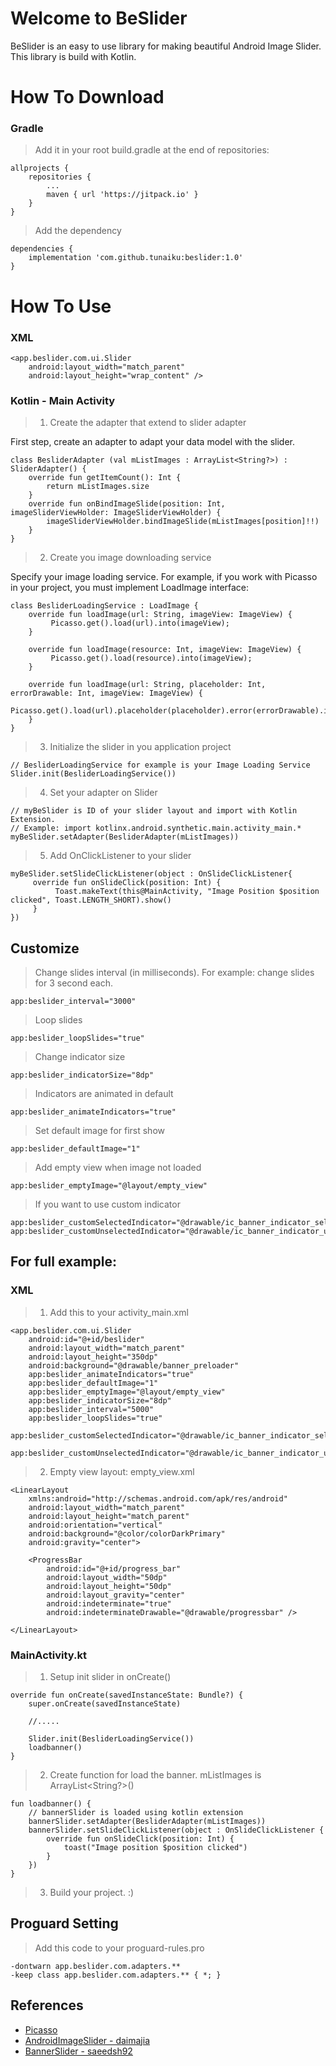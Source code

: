 # Welcome to BeSlider

BeSlider is an easy to use library for making beautiful Android Image Slider. This library is build with Kotlin.


# How To Download

### Gradle
> Add it in your root build.gradle at the end of repositories:

    allprojects {  
	    repositories {  
	        ...
	        maven { url 'https://jitpack.io' }
	    }  
	}
 
> Add the dependency

    dependencies {
		implementation 'com.github.tunaiku:beslider:1.0'
	}

# How To Use
### XML

> 
    <app.beslider.com.ui.Slider
        android:layout_width="match_parent"  
        android:layout_height="wrap_content" />

### Kotlin - Main Activity

> 1. Create the adapter that extend to slider adapter

First step, create an adapter to adapt your data model with the slider.

    class BesliderAdapter (val mListImages : ArrayList<String?>) : SliderAdapter() {  
        override fun getItemCount(): Int {  
            return mListImages.size  
        }  
        override fun onBindImageSlide(position: Int, imageSliderViewHolder: ImageSliderViewHolder) {
            imageSliderViewHolder.bindImageSlide(mListImages[position]!!) 
        }  
    }

> 2. Create you image downloading service

Specify your image loading service. For example, if you work with Picasso in your project, you must implement LoadImage interface:

    class BesliderLoadingService : LoadImage {  
        override fun loadImage(url: String, imageView: ImageView) {  
             Picasso.get().load(url).into(imageView);  
        }  
        
        override fun loadImage(resource: Int, imageView: ImageView) { 
             Picasso.get().load(resource).into(imageView);  
        }  
        
        override fun loadImage(url: String, placeholder: Int, errorDrawable: Int, imageView: ImageView) { 
             Picasso.get().load(url).placeholder(placeholder).error(errorDrawable).into(imageView);  
        }  
    }

> 3. Initialize the slider in you application project

    // BesliderLoadingService for example is your Image Loading Service
    Slider.init(BesliderLoadingService())

> 4. Set your adapter on Slider

    // myBeSlider is ID of your slider layout and import with Kotlin Extension.
    // Example: import kotlinx.android.synthetic.main.activity_main.*
    myBeSlider.setAdapter(BesliderAdapter(mListImages))

> 5. Add OnClickListener to your slider

    myBeSlider.setSlideClickListener(object : OnSlideClickListener{ 
         override fun onSlideClick(position: Int) {  
              Toast.makeText(this@MainActivity, "Image Position $position clicked", Toast.LENGTH_SHORT).show()  
         }  
    })

## Customize

> Change slides interval (in milliseconds). For example: change slides for 3 second each. 

    app:beslider_interval="3000"


> Loop slides

    app:beslider_loopSlides="true"

> Change indicator size

    app:beslider_indicatorSize="8dp"

> Indicators are animated in default

    app:beslider_animateIndicators="true"

> Set default image for first show

    app:beslider_defaultImage="1"

> Add empty view when image not loaded

    app:beslider_emptyImage="@layout/empty_view"

> If you want to use custom indicator

    app:beslider_customSelectedIndicator="@drawable/ic_banner_indicator_selected"  
    app:beslider_customUnselectedIndicator="@drawable/ic_banner_indicator_unselected"

## For full example:
### XML
> 1. Add this to your activity_main.xml

    <app.beslider.com.ui.Slider  
	    android:id="@+id/beslider"  
	    android:layout_width="match_parent"  
	    android:layout_height="350dp"  
	    android:background="@drawable/banner_preloader"  
	    app:beslider_animateIndicators="true"  
	    app:beslider_defaultImage="1"  
	    app:beslider_emptyImage="@layout/empty_view"  
	    app:beslider_indicatorSize="8dp"  
	    app:beslider_interval="5000"  
	    app:beslider_loopSlides="true"  
	    app:beslider_customSelectedIndicator="@drawable/ic_banner_indicator_selected"  
	    app:beslider_customUnselectedIndicator="@drawable/ic_banner_indicator_unselected"/>

> 2. Empty view layout: empty_view.xml

    <LinearLayout 
	    xmlns:android="http://schemas.android.com/apk/res/android"  
	    android:layout_width="match_parent"
	    android:layout_height="match_parent"  
	    android:orientation="vertical"  
	    android:background="@color/colorDarkPrimary"  
	    android:gravity="center">  
  
	    <ProgressBar  
		    android:id="@+id/progress_bar"  
		    android:layout_width="50dp"  
		    android:layout_height="50dp"  
		    android:layout_gravity="center"  
		    android:indeterminate="true"  
		    android:indeterminateDrawable="@drawable/progressbar" />
		
	</LinearLayout>


### MainActivity.kt

> 1. Setup init slider in onCreate()

    override fun onCreate(savedInstanceState: Bundle?) {  
	    super.onCreate(savedInstanceState)  
	    
	    //.....
	    
	    Slider.init(BesliderLoadingService())
        loadbanner()
	}

> 2. Create function for load the banner. mListImages is ArrayList<String?>()

    fun loadbanner() {
	    // bannerSlider is loaded using kotlin extension
	    bannerSlider.setAdapter(BesliderAdapter(mListImages))
	    bannerSlider.setSlideClickListener(object : OnSlideClickListener {
		    override fun onSlideClick(position: Int) {
			    toast("Image position $position clicked")
		    }
	    })
    }

> 3. Build your project. :)


## Proguard Setting

> Add this code to your proguard-rules.pro

    -dontwarn app.beslider.com.adapters.**  
    -keep class app.beslider.com.adapters.** { *; }

## References

 - [Picasso](http://square.github.io/picasso/)
 - [AndroidImageSlider - daimajia](https://github.com/daimajia/AndroidImageSlider)
 - [BannerSlider - saeedsh92](https://github.com/saeedsh92/Banner-Slider)

